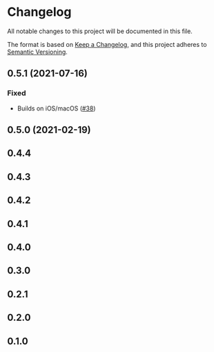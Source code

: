 # Changelog
All notable changes to this project will be documented in this file.

The format is based on [Keep a Changelog](https://keepachangelog.com/en/1.0.0/),
and this project adheres to [Semantic Versioning](https://semver.org/spec/v2.0.0.html).

## 0.5.1 (2021-07-16)
### Fixed
- Builds on iOS/macOS ([#38])

[#38]: https://github.com/RustCrypto/asm-hashes/pull/38

## 0.5.0 (2021-02-19)

## 0.4.4

## 0.4.3

## 0.4.2

## 0.4.1

## 0.4.0

## 0.3.0

## 0.2.1

## 0.2.0

## 0.1.0

